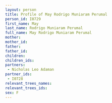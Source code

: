 ```yaml
---
layout: person
title: Profile of May Rodrigo Muniaram Perumal
person_id: I0729
first_name: May
last_name: Rodrigo Muniaram Perumal
full_name: May Rodrigo Muniaram Perumal
mother: 
mother_id: 
father: 
father_id: 
children:
children_ids:
partners:
 - Nicholas Leo Adaman
partner_ids:
 - I0728
relevant_trees_names:
relevant_trees_ids:
sex: F
---
```


